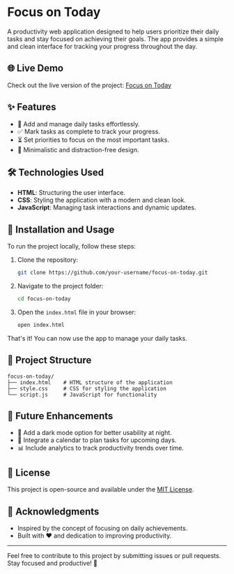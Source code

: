 # Focus on Today

A productivity web application designed to help users prioritize their daily tasks and stay focused on achieving their goals. The app provides a simple and clean interface for tracking your progress throughout the day.

## 🌐 Live Demo

Check out the live version of the project: [Focus on Today](https://focus-on-today01.netlify.app/)

## ✨ Features

- 📝 Add and manage daily tasks effortlessly.
- ✅ Mark tasks as complete to track your progress.
- ⏳ Set priorities to focus on the most important tasks.
- 🎯 Minimalistic and distraction-free design.

## 🛠️ Technologies Used

- **HTML**: Structuring the user interface.
- **CSS**: Styling the application with a modern and clean look.
- **JavaScript**: Managing task interactions and dynamic updates.

## 🚀 Installation and Usage

To run the project locally, follow these steps:

1. Clone the repository:
   ```bash
   git clone https://github.com/your-username/focus-on-today.git
   ```

2. Navigate to the project folder:
   ```bash
   cd focus-on-today
   ```

3. Open the `index.html` file in your browser:
   ```bash
   open index.html
   ```

That's it! You can now use the app to manage your daily tasks.

## 📁 Project Structure

```
focus-on-today/
├── index.html    # HTML structure of the application
├── style.css     # CSS for styling the application
└── script.js     # JavaScript for functionality
```

## 🔮 Future Enhancements

- 🌙 Add a dark mode option for better usability at night.
- 📅 Integrate a calendar to plan tasks for upcoming days.
- 📊 Include analytics to track productivity trends over time.

## 📜 License

This project is open-source and available under the [MIT License](LICENSE).

## 🙌 Acknowledgments

- Inspired by the concept of focusing on daily achievements.
- Built with ❤️ and dedication to improving productivity.

---

Feel free to contribute to this project by submitting issues or pull requests. Stay focused and productive! 🌟

